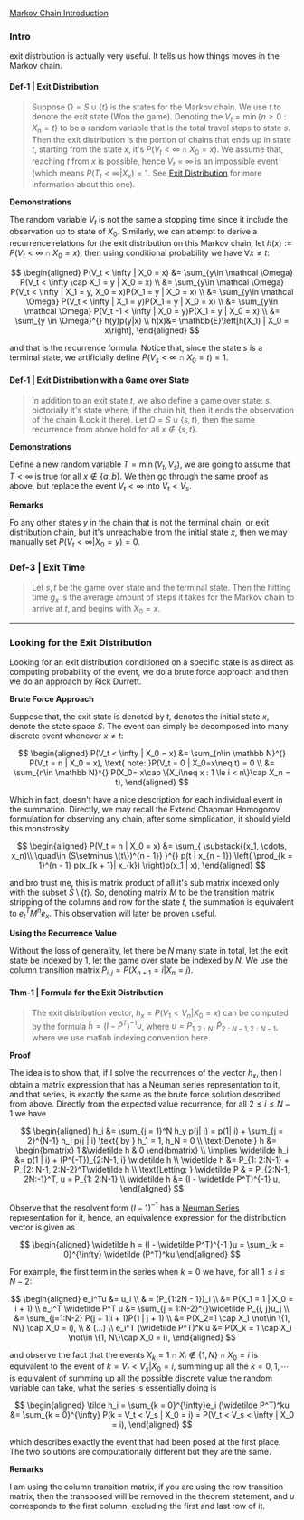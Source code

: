 [Markov Chain Introduction](Markov%20Chain%20Introduction.md)

### **Intro**

exit distrbution is actually very useful. It tells us how things moves in the Markov chain. 

#### **Def-1 | Exit Distribution**
> Suppose $\mathcal \Omega = S\cup \{t\}$ is the states for the Markov chain. We use $t$ to denote the exit state (Won the game). Denoting the $V_t = \min\{n \ge 0 : X_n = t\}$ to be a random variable that is the total travel steps to state $s$. Then the exit distribution is the portion of chains that ends up in state $t$, starting from the state $x$, it's $P(V_t < \infty \cap X_0 = x)$. We assume that, reaching $t$ from $x$ is possible, hence $V_t = \infty$ is an impossible event (which means $P(T_t < \infty | X_x) = 1$. See [Exit Distribution](Exit%20Distribution.md) for more information about this one). 

**Demonstrations**

The random variable $V_t$ is not the same a stopping time since it include the observation up to state of $X_0$. Similarly, we can attempt to derive a recurrence relations for the exit distribution on this Markov chain, let $h(x):= P(V_t < \infty \cap X_0 = x)$, then using conditional probability we have $\forall x \neq t$: 

$$
\begin{aligned}
    P(V_t < \infty | X_0 = x) &= \sum_{y\in \mathcal \Omega}
    P(V_t < \infty \cap X_1 = y | X_0 = x)
    \\
    &= 
    \sum_{y\in \mathcal \Omega}
    P(V_t < \infty | X_1 = y, X_0 = x)P(X_1 = y | X_0 = x)
    \\
    &= \sum_{y\in \mathcal \Omega}
    P(V_t < \infty | X_1 = y)P(X_1 = y | X_0 = x)
    \\
    &= 
    \sum_{y\in \mathcal \Omega}
    P(V_t -1 < \infty | X_0 = y)P(X_1 = y | X_0 = x)
    \\
    &= \sum_{y \in \Omega}^{}
    h(y)p(y|x)
    \\
    h(x)&= \mathbb{E}\left[h(X_1) | X_0 = x\right], 
\end{aligned}
$$

and that is the recurrence formula. Notice that, since the state $s$ is a terminal state, we artificially define $P(V_s < \infty \cap X_0 = t) = 1$. 


#### **Def-1 | Exit Distribution with a Game over State**
> In addition to an exit state $t$, we also define a game over state: $s$. pictorially it's state where, if the chain hit, then it ends the observation of the chain (Lock it there). Let $\Omega = S\cup \{s, t\}$, then the same recurrence from above hold for all $x\not\in \{s, t\}$. 

**Demonstrations**

Define a new random variable $T = \min(V_t, V_s)$, we are going to assume that $T < \infty$ is true for all $x\not\in \{a, b\}$. We then go through the same proof as above, but replace the event $V_t < \infty$ into $V_t < V_s$. 

**Remarks**

Fo any other states $y$ in the chain that is not the terminal chain, or exit distribution chain, but it's unreachable from the initial state $x$, then we may manually set $P(V_t < \infty | X_0 = y) = 0$. 

### **Def-3 | Exit Time**
> Let $s, t$ be the game over state and the terminal state. Then the hitting time $g_x$ is the average amount of steps it takes for the Markov chain to arrive at $t$, and begins with $X_0 = x$. 



---
### **Looking for the Exit Distribution**

Looking for an exit distribution conditioned on a specific state is as direct as computing probability of the event, we do a brute force approach and then we do an approach by Rick Durrett. 

**Brute Force Approach**

Suppose that, the exit state is denoted by $t$, denotes the initial state $x$, denote the state space $S$. The event can simply be decomposed into many discrete event whenever $x \neq t$:

$$
\begin{aligned}
    P(V_t < \infty | X_0 = x) 
    &= \sum_{n\in \mathbb N}^{} P(V_t = n | X_0 = x), \text{ note: }P(V_t = 0 | X_0=x\neq t) = 0
    \\
    &= \sum_{n\in \mathbb N}^{}
    P(X_0= x\cap \{X_i\neq x : 1 \le i < n\}\cap X_n = t),
\end{aligned}
$$

Which in fact, doesn't have a nice description for each individual event in the summation. Directly, we may recall the Extend Chapman Homogorov formulation for observing any chain, after some simplication, it should yield this monstrosity

$$
\begin{aligned}
    P(V_t = n | X_0 = x) &= 
    \sum_{
        \substack{(x_1, \cdots, x_n)\\ \quad\in (S\setminus \{t\})^{n - 1}}
    }^{}
    p(t | x_{n - 1}) \left(
        \prod_{k = 1}^{n - 1} p(x_{k + 1}| x_{k})
    \right)p(x_1 | x), 
\end{aligned}
$$

and bro trust me, this is matrix product of all it's sub matrix indexed only with the subset $S\setminus \{t\}$. So, denoting matrix $M$ to be the transition matrix stripping of the columns and row for the state $t$, the summation is equivalent to $e_t^T M^{n}e_x$. This observation will later be proven useful. 


**Using the Recurrence Value**

Without the loss of generality, let there be $N$ many state in total, let the exit state be indexed by $1$, let the game over state be indexed by $N$. We use the column transition matrix $P_{i, j} = P(X_{n + 1} = i | X_{n} = j)$. 

#### **Thm-1 | Formula for the Exit Distribution**
> The exit distribution vector, $h_x = P(V_1 < V_n | X_0 = x)$ can be computed by the formula $\widetilde h = (I - \widetilde P^T)^{-1}u$, where $u = P_{1, 2:N}, \widetilde P_{2:N-1, 2:N-1}$, where we use matlab indexing convention here. 

**Proof**

The idea is to show that, if I solve the recurrences of the vector $h_x$, then I obtain a matrix expression that has a Neuman series representation to it, and that series, is exactly the same as the brute force solution described from above. Directly from the expected value recurrence, for all $2 \le i \le N - 1$ we have

$$
\begin{aligned}
    h_i &= 
    \sum_{j = 1}^N h_y p(j| i) 
    = p(1| i) + \sum_{j = 2}^{N-1} h_j p(j | i) \text{ by } h_1 = 1, h_N = 0
    \\
    \text{Denote } h &= \begin{bmatrix}
        1 &\widetilde h & 0
    \end{bmatrix}
    \\
    \implies 
    \widetilde h_i 
    &= p(1 | i) + (P^{-T})_{2:N-1, i} \widetilde h
    \\
    \widetilde h &= 
    P_{1: 2:N-1} + P_{2: N-1, 2:N-2}^T\widetilde h
    \\
    \text{Letting: } \widetilde P & = P_{2:N-1, 2N:-1}^T, 
    u = P_{1: 2:N-1}
    \\
    \widetilde h &= (I - \widetilde P^T)^{-1} u, 
\end{aligned}
$$

Observe that the resolvent form $(I - 1)^{-1}$ has a [Neuman Series](../MATH%20700%20Master%20Thesis/Neuman%20Series.md) representation for it, hence, an equivalence expression for the distribution vector is given as 

$$
\begin{aligned}
    \widetilde h = (I - \widetilde P^T)^{-1 }u = \sum_{k = 0}^{\infty} \widetilde (P^T)^ku
\end{aligned}
$$

For example, the first term in the series when $k= 0$ we have, for all $1 \le i \le N-2$: 

$$
\begin{aligned}
    e_i^Tu &= u_i 
    \\
    & = (P_{1:2N - 1})_i 
    \\
    &= P(X_1 = 1 | X_0 = i + 1)
    \\
    e_i^T \widetilde P^T u &= \sum_{j = 1:N-2}^{}\widetilde P_{i, j}u_j
    \\
    &= \sum_{j=1:N-2} P(j + 1|i + 1)P(1 | j + 1)
    \\
    &= P(X_2=1 \cap X_1 \not\in \{1, N\} \cap X_0 = i), 
    \\
    & (...)
    \\
    e_i^T (\widetilde P^T)^k u &= 
    P(X_k = 1 \cap X_i \not\in \{1, N\}\cap X_0 = i), 
\end{aligned}
$$

and observe the fact that the events $X_k = 1 \cap X_i \not\in \{1, N\}\cap X_0 = i$ is equivalent to the event of $k = V_t < V_s | X_0 = i$, summing up all the $k=0, 1, \cdots$ is equivalent of summing up all the possible discrete value the random variable can take, what the series is essentially doing is

$$
\begin{aligned}
    \tilde h_i = \sum_{k = 0}^{\infty}e_i (\widetilde P^T)^ku
    &= 
    \sum_{k = 0}^{\infty} 
    P(k = V_t < V_s | X_0 = i) = P(V_t < V_s < \infty | X_0 = i), 
\end{aligned}
$$

which describes exactly the event that had been posed at the first place. The two solutions are computationally different but they are the same. 

**Remarks**

I am using the column transition matrix, if you are using the row transition matrix, then the transposed will be removed in the theorem statement, and $u$ corresponds to the first column, excluding the first and last row of it. 



